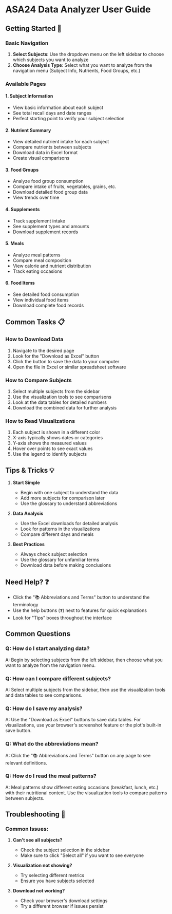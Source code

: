 # ASA24 Data Analyzer User Guide

## Getting Started 🚀

### Basic Navigation
1. **Select Subjects**: Use the dropdown menu on the left sidebar to choose which subjects you want to analyze
2. **Choose Analysis Type**: Select what you want to analyze from the navigation menu (Subject Info, Nutrients, Food Groups, etc.)

### Available Pages

#### 1. Subject Information
- View basic information about each subject
- See total recall days and date ranges
- Perfect starting point to verify your subject selection

#### 2. Nutrient Summary
- View detailed nutrient intake for each subject
- Compare nutrients between subjects
- Download data in Excel format
- Create visual comparisons

#### 3. Food Groups
- Analyze food group consumption
- Compare intake of fruits, vegetables, grains, etc.
- Download detailed food group data
- View trends over time

#### 4. Supplements
- Track supplement intake
- See supplement types and amounts
- Download supplement records

#### 5. Meals
- Analyze meal patterns
- Compare meal composition
- View calorie and nutrient distribution
- Track eating occasions

#### 6. Food Items
- See detailed food consumption
- View individual food items
- Download complete food records

## Common Tasks 📋

### How to Download Data
1. Navigate to the desired page
2. Look for the "Download as Excel" button
3. Click the button to save the data to your computer
4. Open the file in Excel or similar spreadsheet software

### How to Compare Subjects
1. Select multiple subjects from the sidebar
2. Use the visualization tools to see comparisons
3. Look at the data tables for detailed numbers
4. Download the combined data for further analysis

### How to Read Visualizations
1. Each subject is shown in a different color
2. X-axis typically shows dates or categories
3. Y-axis shows the measured values
4. Hover over points to see exact values
5. Use the legend to identify subjects

## Tips & Tricks 💡

1. **Start Simple**
   - Begin with one subject to understand the data
   - Add more subjects for comparison later
   - Use the glossary to understand abbreviations

2. **Data Analysis**
   - Use the Excel downloads for detailed analysis
   - Look for patterns in the visualizations
   - Compare different days and meals

3. **Best Practices**
   - Always check subject selection
   - Use the glossary for unfamiliar terms
   - Download data before making conclusions

## Need Help? ❓

- Click the "📚 Abbreviations and Terms" button to understand the terminology
- Use the help buttons (❓) next to features for quick explanations
- Look for "Tips" boxes throughout the interface

## Common Questions

### Q: How do I start analyzing data?
A: Begin by selecting subjects from the left sidebar, then choose what you want to analyze from the navigation menu.

### Q: How can I compare different subjects?
A: Select multiple subjects from the sidebar, then use the visualization tools and data tables to see comparisons.

### Q: How do I save my analysis?
A: Use the "Download as Excel" buttons to save data tables. For visualizations, use your browser's screenshot feature or the plot's built-in save button.

### Q: What do the abbreviations mean?
A: Click the "📚 Abbreviations and Terms" button on any page to see relevant definitions.

### Q: How do I read the meal patterns?
A: Meal patterns show different eating occasions (breakfast, lunch, etc.) with their nutritional content. Use the visualization tools to compare patterns between subjects.

## Troubleshooting 🔧

### Common Issues:
1. **Can't see all subjects?**
   - Check the subject selection in the sidebar
   - Make sure to click "Select all" if you want to see everyone

2. **Visualization not showing?**
   - Try selecting different metrics
   - Ensure you have subjects selected

3. **Download not working?**
   - Check your browser's download settings
   - Try a different browser if issues persist